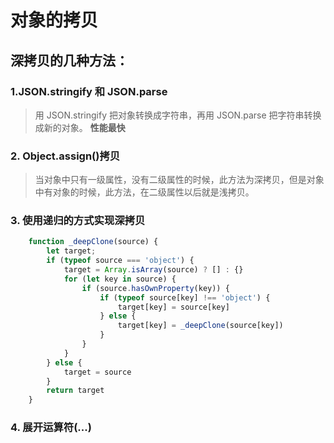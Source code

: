 # 对象的拷贝


## 深拷贝的几种方法：

### 1.JSON.stringify 和 JSON.parse
> 用 JSON.stringify 把对象转换成字符串，再用 JSON.parse 把字符串转换成新的对象。
**性能最快**

### 2. Object.assign()拷贝
> 当对象中只有一级属性，没有二级属性的时候，此方法为深拷贝，但是对象中有对象的时候，此方法，在二级属性以后就是浅拷贝。

### 3. 使用递归的方式实现深拷贝
```js
    function _deepClone(source) {
        let target;
        if (typeof source === 'object') {
            target = Array.isArray(source) ? [] : {}
            for (let key in source) {
                if (source.hasOwnProperty(key)) {
                    if (typeof source[key] !== 'object') {
                        target[key] = source[key]
                    } else {
                        target[key] = _deepClone(source[key])
                    }
                }
            }
        } else {
            target = source
        }
        return target
    }
```

### 4. 展开运算符(...)